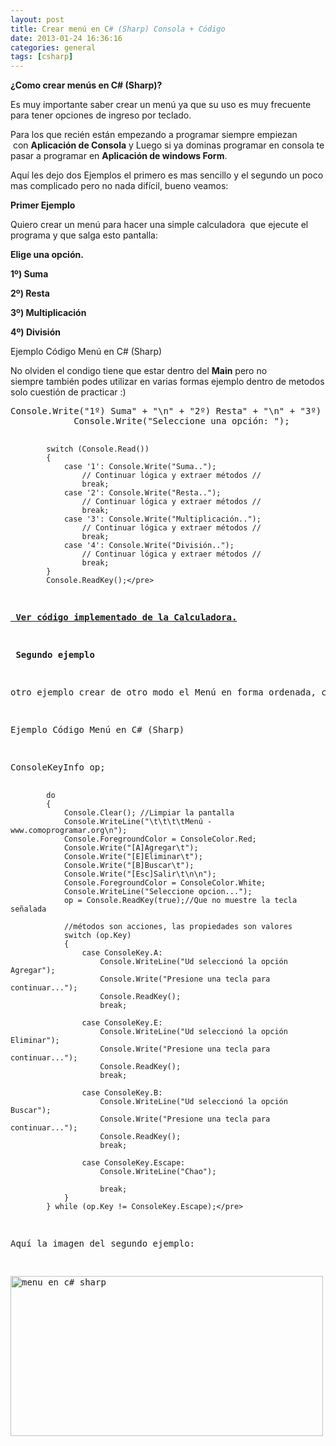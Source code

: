 ```yaml
---
layout: post
title: Crear menú en C# (Sharp) Consola + Código
date: 2013-01-24 16:36:16
categories: general
tags: [csharp]
---
```

<p><strong>¿Como crear menús en C# (Sharp)?</strong></p>
<p>Es muy importante saber crear un menú ya que su uso es muy frecuente para tener opciones de ingreso por teclado.</p>
<p>Para los que recién están empezando a programar siempre empiezan  con <strong>Aplicación de Consola</strong> y Luego si ya dominas programar en consola te pasar a programar en <strong>Aplicación de windows Form</strong>.</p>

<p>Aquí les dejo dos Ejemplos el primero es mas sencillo y el segundo un poco mas complicado pero no nada difícil, bueno veamos:</p>
<p><!--more--></p>
<p><strong>Primer Ejemplo</strong></p>
<p>Quiero crear un menú para hacer una simple calculadora  que ejecute el programa y que salga esto pantalla:</p>
<p><strong>Elige una opción.</strong></p>
<p><strong>1º) Suma</strong></p>
<p><strong>2º) Resta</strong></p>
<p><strong>3º) Multiplicación</strong></p>
<p><strong>4º) División</strong></p>
<p>Ejemplo Código Menú en C# (Sharp)</p>
<p>No olviden el condigo tiene que estar dentro del <strong>Main</strong> pero no siempre también podes utilizar en varias formas ejemplo dentro de metodos solo cuestión de practicar :)</p>
<pre class="prettyprint" title="Menú en C#">Console.Write("1º) Suma" + "\n" + "2º) Resta" + "\n" + "3º) Multiplicación" + "\n" + "4º) División" + "\n");
            Console.Write("Seleccione una opción: ");

            switch (Console.Read())
            {
                case '1': Console.Write("Suma..");
                    // Continuar lógica y extraer métodos //
                    break;
                case '2': Console.Write("Resta..");
                    // Continuar lógica y extraer métodos //
                    break;
                case '3': Console.Write("Multiplicación..");
                    // Continuar lógica y extraer métodos //
                    break;
                case '4': Console.Write("División..");
                    // Continuar lógica y extraer métodos //
                    break;
            } 
            Console.ReadKey();</pre>
<p><a href="http://www.comoprogramar.org/calculadora-en-c-sharp/"><strong> Ver código implementado de la Calculadora.</strong></a></p>
<p><strong> Segundo ejemplo</strong></p>
<p>otro ejemplo crear de otro modo el Menú en forma ordenada, con color y mas opciones.</p>
<p>Ejemplo Código Menú en C# (Sharp)</p>
<pre class="prettyprint" title="Código C#">ConsoleKeyInfo op;

            do
            {
                Console.Clear(); //Limpiar la pantalla
                Console.WriteLine("\t\t\t\tMenú - www.comoprogramar.org\n");
                Console.ForegroundColor = ConsoleColor.Red;
                Console.Write("[A]Agregar\t");
                Console.Write("[E]Eliminar\t");
                Console.Write("[B]Buscar\t");
                Console.Write("[Esc]Salir\t\n\n");
                Console.ForegroundColor = ConsoleColor.White;
                Console.WriteLine("Seleccione opcion...");
                op = Console.ReadKey(true);//Que no muestre la tecla señalada

                //métodos son acciones, las propiedades son valores
                switch (op.Key)
                {
                    case ConsoleKey.A:
                        Console.WriteLine("Ud seleccionó la opción Agregar");
                        Console.Write("Presione una tecla para continuar...");
                        Console.ReadKey();
                        break;

                    case ConsoleKey.E:
                        Console.WriteLine("Ud seleccionó la opción Eliminar");
                        Console.Write("Presione una tecla para continuar...");
                        Console.ReadKey();
                        break;

                    case ConsoleKey.B:
                        Console.WriteLine("Ud seleccionó la opción Buscar");
                        Console.Write("Presione una tecla para continuar...");
                        Console.ReadKey();
                        break;

                    case ConsoleKey.Escape:
                        Console.WriteLine("Chao");

                        break;
                }
            } while (op.Key != ConsoleKey.Escape);</pre>
<p>Aquí la imagen del segundo ejemplo:</p>
<p><a href="http://www.comoprogramar.org/wp-content/uploads/2013/01/menu-en-c-sharp.jpg"><img class="aligncenter size-full wp-image-447" title="menu en c# sharp" alt="menu en c# sharp" src="/assets/menu-en-c-sharp.jpg" width="500" height="256" /></a></p>
